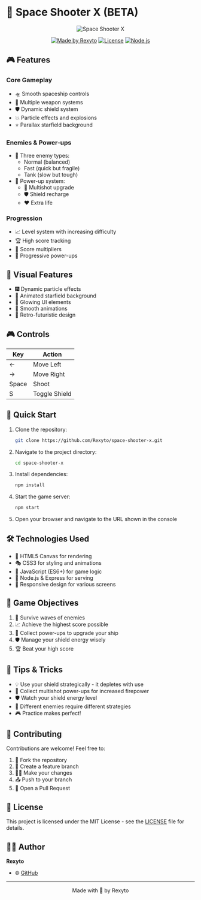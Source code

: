 # 🚀 Space Shooter X (BETA)

<div align="center">

![Space Shooter X](https://images.piclumen.com/normal/20250109/00/a7b13680829a4c2fa9f18ba55dddf303.webp)

[![Made by Rexyto](https://img.shields.io/badge/Made%20by-Rexyto-00ff00?style=for-the-badge)](https://github.com/Rexyto)
[![License](https://img.shields.io/badge/License-MIT-00ff00?style=for-the-badge)](LICENSE)
[![Node.js](https://img.shields.io/badge/Node.js-Required-00ff00?style=for-the-badge&logo=node.js)](https://nodejs.org/)

</div>

## 🎮 Features

### Core Gameplay
- 🛸 Smooth spaceship controls
- 🎯 Multiple weapon systems
- 🛡️ Dynamic shield system
- 💥 Particle effects and explosions
- ⭐ Parallax starfield background

### Enemies & Power-ups
- 👾 Three enemy types:
  - Normal (balanced)
  - Fast (quick but fragile)
  - Tank (slow but tough)
- 🎁 Power-up system:
  - 🔫 Multishot upgrade
  - 🛡️ Shield recharge
  - ❤️ Extra life

### Progression
- 📈 Level system with increasing difficulty
- 🏆 High score tracking
- 💯 Score multipliers
- 🌟 Progressive power-ups

## 🎨 Visual Features

- 🎆 Dynamic particle effects
- 🌠 Animated starfield background
- 💫 Glowing UI elements
- 🎯 Smooth animations
- 🎨 Retro-futuristic design

## 🎮 Controls

| Key | Action |
|-----|--------|
| ← | Move Left |
| → | Move Right |
| Space | Shoot |
| S | Toggle Shield |

## 🚀 Quick Start

1. Clone the repository:
   ```bash
   git clone https://github.com/Rexyto/space-shooter-x.git
   ```

2. Navigate to the project directory:
   ```bash
   cd space-shooter-x
   ```

3. Install dependencies:
   ```bash
   npm install
   ```

4. Start the game server:
   ```bash
   npm start
   ```

5. Open your browser and navigate to the URL shown in the console

## 🛠️ Technologies Used

- 🎨 HTML5 Canvas for rendering
- 🎭 CSS3 for styling and animations
- 🔧 JavaScript (ES6+) for game logic
- 🚀 Node.js & Express for serving
- 📱 Responsive design for various screens

## 🎯 Game Objectives

1. 🚀 Survive waves of enemies
2. 📈 Achieve the highest score possible
3. 🎁 Collect power-ups to upgrade your ship
4. 🛡️ Manage your shield energy wisely
5. 🏆 Beat your high score

## 🌟 Tips & Tricks

- 💡 Use your shield strategically - it depletes with use
- 🎯 Collect multishot power-ups for increased firepower
- 🛡️ Watch your shield energy level
- 💫 Different enemies require different strategies
- 🎮 Practice makes perfect!

## 🤝 Contributing

Contributions are welcome! Feel free to:

1. 🍴 Fork the repository
2. 🔧 Create a feature branch
3. 👨‍💻 Make your changes
4. 📤 Push to your branch
5. 🎁 Open a Pull Request

## 📜 License

This project is licensed under the MIT License - see the [LICENSE](LICENSE) file for details.

## 🙋‍♂️ Author

**Rexyto**
- 🌐 [GitHub](https://github.com/Rexyto)

---

<div align="center">
Made with 💚 by Rexyto
</div>